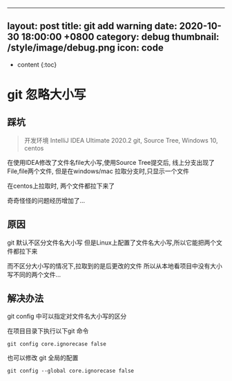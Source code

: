 
---
layout: post
title: git add warning
date: 2020-10-30 18:00:00 +0800
category: debug
thumbnail: /style/image/debug.png
icon: code
---

* content
{:toc}

# git 忽略大小写


## 踩坑
> 开发环境
> IntelliJ IDEA Ultimate 2020.2
> git, Source Tree, Windows 10, centos

在使用IDEA修改了文件名file大小写,使用Source Tree提交后,
线上分支出现了File,file两个文件,
但是在windows/mac 拉取分支时,只显示一个文件

在centos上拉取时, 两个文件都拉下来了

奇奇怪怪的问题经历增加了...

## 原因
git 默认不区分文件名大小写
但是Linux上配置了文件名大小写,所以它能把两个文件都拉下来

而不区分大小写的情况下,拉取到的是后更改的文件
所以从本地看项目中没有大小写不同的两个文件...

## 解决办法
git config 中可以指定对文件名大小写的区分

在项目目录下执行以下git 命令
```Shell
git config core.ignorecase false
```
也可以修改 git 全局的配置

```Shell
git config --global core.ignorecase false
```